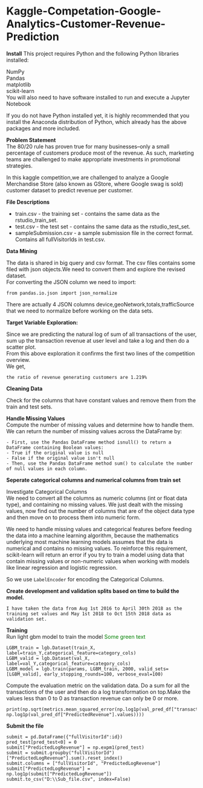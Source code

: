 # Kaggle-Competation-Google-Analytics-Customer-Revenue-Prediction

**Install**
This project requires Python and the following Python libraries installed:

NumPy<br>
Pandas<br>
matplotlib<br>
scikit-learn<br>
You will also need to have software installed to run and execute a Jupyter Notebook

If you do not have Python installed yet, it is highly recommended that you install the Anaconda distribution of Python, which already has the above packages and more included.

**Problem Statement**<br>
The 80/20 rule has proven true for many businesses–only a small percentage of customers produce most of the revenue. As such, marketing teams are challenged to make appropriate investments in promotional strategies.

In this kaggle competition,we are challenged to analyze a Google Merchandise Store (also known as GStore, where Google swag is sold) customer dataset to predict revenue per customer.

**File Descriptions**

- train.csv - the training set - contains the same data as the rstudio_train_set.
- test.csv - the test set - contains the same data as the rstudio_test_set.
- sampleSubmission.csv - a sample submission file in the correct format. Contains all fullVisitorIds in test.csv.

**Data Mining**

The data is shared in big query and csv format. The csv files contains some filed with json objects.We need to convert them and explore the revised dataset.<br>
For converting the JSON column we need to import:
```
from pandas.io.json import json_normalize
```
There are actually 4 JSON columns device,geoNetwork,totals,trafficSource that we need to normalize before working on the data sets.

**Target Variable Exploration:**

Since we are predicting the natural log of sum of all transactions of the user, sum up the transaction revenue at user level and take a log and then do a scatter plot.<br>
From this above exploration it confirms the first two lines of the competition overview.<br>
We get,
```
the ratio of revenue generating customers are 1.219%
```
**Cleaning Data**

Check for the columns that have constant values and remove them from the train and test sets.

**Handle Missing Values**<br>
Compute the number of missing values and determine how to handle them. We can return the number of missing values across the DataFrame by:
```
- First, use the Pandas DataFrame method isnull() to return a DataFrame containing Boolean values:
- True if the original value is null
- False if the original value isn't null
- Then, use the Pandas DataFrame method sum() to calculate the number of null values in each column.
```

**Seperate categorical columns and numerical columns from train set**<br>

Investigate Categorical Columns<br>
We need to convert all the columns as numeric columns (int or float data type), and containing no missing values. We just dealt with the missing values, now find out the number of columns that are of the object data type and then move on to process them into numeric form.

We need to handle missing values and categorical features before feeding the data into a machine learning algorithm, because the mathematics underlying most machine learning models assumes that the data is numerical and contains no missing values. To reinforce this requirement, scikit-learn will return an error if you try to train a model using data that contain missing values or non-numeric values when working with models like linear regression and logistic regression.

So we use `LabelEncoder` for encoding the Categorical Columns.

**Create development and validation splits based on time to build the model.**<br>
```
I have taken the data from Aug 1st 2016 to April 30th 2018 as the training set values and May 1st 2018 to Oct 15th 2018 data as validation set.
```
**Training**<br>
Run light gbm model to train the model
<span style="color: green"> Some green text </span>
```
LGBM_train = lgb.Dataset(train_X, label=train_Y,categorical_feature=category_cols)
LGBM_valid = lgb.Dataset(val_X, label=val_Y,categorical_feature=category_cols)
LGBM_model = lgb.train(params, LGBM_train, 2000, valid_sets=[LGBM_valid], early_stopping_rounds=100, verbose_eval=100)
```

Compute the evaluation metric on the validation data. Do a sum for all the transactions of the user and then do a log transformation on top.Make the values less than 0 to 0 as transaction revenue can only be 0 or more.
```
print(np.sqrt(metrics.mean_squared_error(np.log1p(val_pred_df["transactionRevenue"].values), np.log1p(val_pred_df["PredictedRevenue"].values))))
```
**Submit the file**
```
submit = pd.DataFrame({"fullVisitorId":id})
pred_test[pred_test<0] = 0
submit["PredictedLogRevenue"] = np.expm1(pred_test)
submit = submit.groupby("fullVisitorId")["PredictedLogRevenue"].sum().reset_index()
submit.columns = ["fullVisitorId", "PredictedLogRevenue"]
submit["PredictedLogRevenue"] = np.log1p(submit["PredictedLogRevenue"])
submit.to_csv("D:\\Sub_file.csv", index=False)
```


